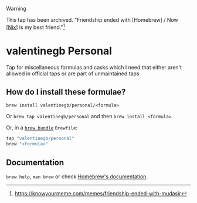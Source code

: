 > [!WARNING]
> This tap has been archived. "Friendship ended with [Homebrew] / Now [[Nix](https://nixos.org)] is my best friend."[^1]


# valentinegb Personal

Tap for miscellaneous formulas and casks which I need that either aren't allowed in official taps or are part of unmaintained taps

## How do I install these formulae?

`brew install valentinegb/personal/<formula>`

Or `brew tap valentinegb/personal` and then `brew install <formula>`.

Or, in a [`brew bundle`](https://github.com/Homebrew/homebrew-bundle) `Brewfile`:

```ruby
tap "valentinegb/personal"
brew "<formula>"
```

## Documentation

`brew help`, `man brew` or check [Homebrew's documentation](https://docs.brew.sh).

[^1]: https://knowyourmeme.com/memes/friendship-ended-with-mudasir
